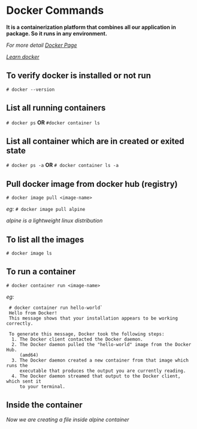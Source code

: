 # Docker Commands
 
**It is a containerization platform that combines all our application in package. So it runs in any environment.**
 
_For more detail [Docker Page](https://www.docker.com)_

_[Learn docker](https://training.play-with-docker.com)_

## To verify docker is installed or not run
 ```# docker --version```

## List all **running** containers
 ```# docker ps```  **OR**  ```#docker container ls```

## List all container which are in **created** or **exited** state
 ```# docker ps -a```  **OR**  ```# docker container ls -a```

## Pull docker image from docker hub (registry)
 ```# docker image pull <image-name>```

_eg:_
 ```# docker image pull alpine```

_alpine is a lightweight linux distribution_


## To list all the images
 ```# docker image ls```

## To run a container
 ```# docker container run <image-name>```

_eg:_
 ```
  # docker container run hello-world`
  Hello from Docker!
  This message shows that your installation appears to be working correctly.

  To generate this message, Docker took the following steps:
   1. The Docker client contacted the Docker daemon.
   2. The Docker daemon pulled the "hello-world" image from the Docker Hub.
      (amd64)
   3. The Docker daemon created a new container from that image which runs the
      executable that produces the output you are currently reading.
   4. The Docker daemon streamed that output to the Docker client, which sent it
      to your terminal.
 ```

## Inside the container
_Now we are creating a file inside alpine container_



